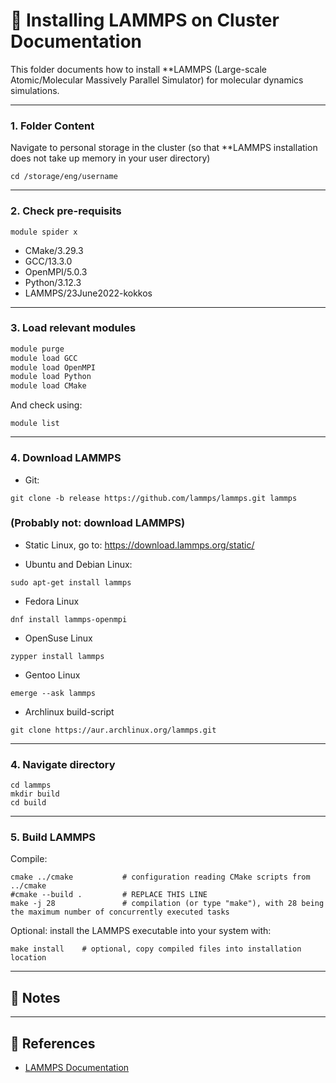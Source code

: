 # 🧪 Installing LAMMPS on Cluster Documentation

This folder documents how to install **LAMMPS (Large-scale Atomic/Molecular Massively Parallel Simulator) for molecular dynamics simulations.

---

### 1. Folder Content

Navigate to personal storage in the cluster (so that **LAMMPS installation does not take up memory in your user directory)

```
cd /storage/eng/username
```

---

### 2. Check pre-requisits

```
module spider x

```

- CMake/3.29.3
- GCC/13.3.0
- OpenMPI/5.0.3
- Python/3.12.3
- LAMMPS/23June2022-kokkos

---
### 3. Load relevant modules

```bash
module purge
module load GCC
module load OpenMPI
module load Python
module load CMake
```

And check using:

```
module list
```

---

### 4. Download LAMMPS

- Git:

```
git clone -b release https://github.com/lammps/lammps.git lammps
```

### (Probably not: download LAMMPS)

- Static Linux, go to: https://download.lammps.org/static/

- Ubuntu and Debian Linux:
```
sudo apt-get install lammps
```

- Fedora Linux
```
dnf install lammps-openmpi
```

- OpenSuse Linux
```
zypper install lammps
```

- Gentoo Linux
```
emerge --ask lammps
```

- Archlinux build-script
```
git clone https://aur.archlinux.org/lammps.git
```

---

### 4. Navigate directory

```
cd lammps
mkdir build
cd build
```
---

### 5. Build LAMMPS

Compile: 

```
cmake ../cmake           # configuration reading CMake scripts from ../cmake
#cmake --build .         # REPLACE THIS LINE
make -j 28               # compilation (or type "make"), with 28 being the maximum number of concurrently executed tasks
```

Optional: install the LAMMPS executable into your system with:

```
make install    # optional, copy compiled files into installation location

```


---


## 🧠 Notes

---

## 🔗 References

- [LAMMPS Documentation](https://docs.lammps.org/)

